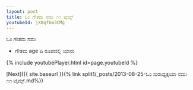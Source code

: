 ```yaml
---
layout: post
title: ಓಂ ಗೌತಮ ನಮಃ ೧೧ ಟೈಮ್ಸ್
youtubeId: jX8qf6m3CMg
---
```

 
 
 ಓಂ ಗೌತಮ ನಮಃ  
 
 -  ಗೌತಮ age ಷಿ ರೂಪದಲ್ಲಿ ಯಾರು 
 
  
 
  
 
 
 
 
 
 


{% include youtubePlayer.html id=page.youtubeId %}
 
[Next]({{ site.baseurl }}{% link  split1/_posts/2013-08-25-ಓಂ ಸುರಾಧ್ಯಕ್ಷಯಾ ನಮಃ ೧೧ ಟೈಮ್ಸ್.md%})
 
